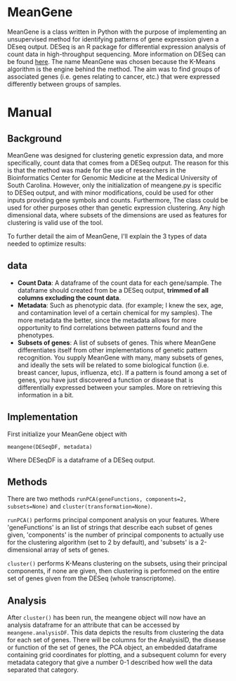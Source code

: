 # MeanGene
MeanGene is a class written in Python with the purpose of implementing an unsupervised method for identifying patterns of gene expression given a DEseq output. DESeq is an R package for differential expression analysis of count data in high-throughput sequencing. More information on DESeq can be found [here](http://bioconductor.org/packages/release/bioc/html/DESeq.html). The name MeanGene was chosen because the K-Means algorithm is the engine behind the method. The aim was to find groups of associated genes (i.e. genes relating to cancer, etc.) that were expressed differently between groups of samples. 

# Manual
## Background
MeanGene was designed for clustering genetic expression data, and more specifically, count data that comes from a DESeq output. The reason for this is that the method was made for the use of researchers in the Bioinformatics Center for Genomic Medicine at the Medical University of South Carolina. However, only the initialization of meangene.py is specific to DESeq output, and with minor modifications, could be used for other inputs providing gene symbols and counts. Furthermore, The class could be used for other purposes other than genetic expression clustering. Any high dimensional data, where subsets of the dimensions are used as features for clustering is valid use of the tool. 

To further detail the aim of MeanGene, I'll explain the 3 types of data needed to optimize results:
## data
- **Count Data**: A dataframe of the count data for each gene/sample. The dataframe should created from be a DESeq output, **trimmed of all columns excluding the count data**.
- **Metadata**: Such as phenotypic data. (for example; I knew the sex, age, and contamination level of a certain chemical for my samples). The more metadata the better, since the metadata allows for more opportunity to find correlations between patterns found and the phenotypes.
- **Subsets of genes**: A list of subsets of genes. This where MeanGene differentiates itself from other implementations of genetic pattern recognition. You supply MeanGene with many, many subsets of genes, and ideally the sets will be related to some biological function (i.e. breast cancer, lupus, influenza, etc). If a pattern is found among a set of genes, you have just discovered a function or disease that is differentially expressed between your samples. More on retrieving this information in a bit.

## Implementation
First initialize your MeanGene object with
```
meangene(DESeqDF, metadata)
```
Where DESeqDF is a dataframe of a DESeq output. 

## Methods
There are two methods ```runPCA(geneFunctions, components=2, subsets=None)``` and ```cluster(transformation=None)```.

```runPCA()``` performs principal component analysis on your features. Where 'geneFunctions' is an list of strings that describe each subset of genes given, 'components' is the number of principal components to actually use for the clustering algorithm (set to 2 by default), and 'subsets' is a 2-dimensional array of sets of genes.

```cluster()``` performs K-Means clustering on the subsets, using their principal components, if none are given, then clustering is performed on the entire set of genes given from the DESeq (whole transcriptome).

## Analysis
After ```cluster()``` has been run, the meangene object will now have an analysis dataframe for an attribute that can be accessed by ```meangene.analysisDF```. This data depicts the results from clustering the data for each set of genes. There will be columns for the AnalysisID, the disease or function of the set of genes, the PCA object, an embedded dataframe containing grid coordinates for plotting, and a subsequent column for every metadata category that give a number 0-1 described how well the data separated that category.






